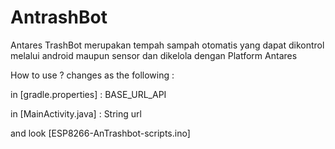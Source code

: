 # AntrashBot
Antares TrashBot merupakan tempah sampah otomatis yang dapat dikontrol melalui android maupun sensor dan dikelola dengan Platform Antares 

How to use ?
changes as the following :

in [gradle.properties] : BASE_URL_API 

in [MainActivity.java] : String url

and look [ESP8266-AnTrashbot-scripts.ino]
